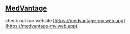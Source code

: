  ## [MedVantage](https://medvantage-mv.web.app)

  check out our website [https://medvantage-mv.web.app](https://medvantage-mv.web.app).
